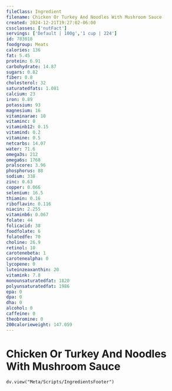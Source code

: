 ```yaml
---
fileClass: Ingredient
filename: Chicken Or Turkey And Noodles With Mushroom Sauce
created: 2024-12-21T19:27:02-06:00
cssclasses: ['nutFact']
servings: ['Default | 100g','1 cup | 224']
id: 783018
foodgroup: Meats
calories: 136
fat: 5.45
protein: 6.91
carbohydrate: 14.87
sugars: 0.82
fiber: 0.8
cholesterol: 32
saturatedfats: 1.081
calcium: 23
iron: 0.89
potassium: 93
magnesium: 16
vitaminarae: 10
vitaminc: 0
vitaminb12: 0.15
vitamind: 0.2
vitamine: 0.5
netcarbs: 14.07
water: 71.6
omega3s: 212
omega6s: 1768
pralscore: 3.96
phosphorus: 88
sodium: 338
zinc: 0.63
copper: 0.066
selenium: 16.5
thiamin: 0.16
riboflavin: 0.116
niacin: 2.255
vitaminb6: 0.067
folate: 44
folicacid: 38
foodfolate: 6
folatedfe: 70
choline: 26.9
retinol: 10
carotenebeta: 1
carotenealpha: 0
lycopene: 0
luteinzeaxanthin: 20
vitamink: 7.8
monounsaturatedfat: 1820
polyunsaturatedfat: 1986
epa: 0
dpa: 0
dha: 0
alcohol: 0
caffeine: 0
theobromine: 0
200calorieweight: 147.059
---
```


# Chicken Or Turkey And Noodles With Mushroom Sauce

```dataviewjs
dv.view("Meta/Scripts/IngredientsFooter")
```